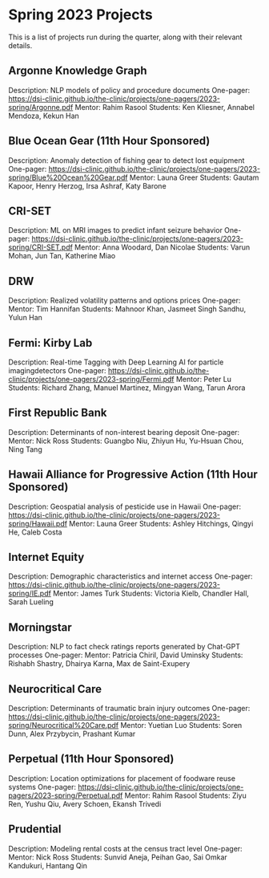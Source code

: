 # Spring 2023 Projects
This is a list of projects run during the quarter, along with their relevant details.
## Argonne Knowledge Graph
Description: NLP models of policy and procedure documents
One-pager: https://dsi-clinic.github.io/the-clinic/projects/one-pagers/2023-spring/Argonne.pdf
Mentor: Rahim Rasool
Students: Ken Kliesner, Annabel Mendoza, Kekun Han

## Blue Ocean Gear (11th Hour Sponsored)
Description: Anomaly detection of fishing gear to detect lost equipment
One-pager: https://dsi-clinic.github.io/the-clinic/projects/one-pagers/2023-spring/Blue%20Ocean%20Gear.pdf
Mentor: Launa Greer
Students: Gautam Kapoor, Henry Herzog, Irsa Ashraf, Katy Barone

## CRI-SET
Description: ML on MRI images to predict infant seizure behavior
One-pager: https://dsi-clinic.github.io/the-clinic/projects/one-pagers/2023-spring/CRI-SET.pdf
Mentor: Anna Woodard, Dan Nicolae
Students: Varun Mohan, Jun Tan, Katherine Miao

## DRW
Description: Realized volatility patterns and options prices
One-pager: 
Mentor: Tim Hannifan
Students: Mahnoor Khan, Jasmeet Singh Sandhu, Yulun Han

## Fermi: Kirby Lab
Description: Real-time Tagging with Deep Learning AI for particle imagingdetectors
One-pager: https://dsi-clinic.github.io/the-clinic/projects/one-pagers/2023-spring/Fermi.pdf
Mentor: Peter Lu
Students: Richard Zhang, Manuel Martinez, Mingyan Wang, Tarun Arora

## First Republic Bank
Description: Determinants of non-interest bearing deposit
One-pager: 
Mentor: Nick Ross
Students: Guangbo Niu, Zhiyun Hu, Yu-Hsuan Chou, Ning Tang

##  Hawaii Alliance for Progressive Action (11th Hour Sponsored)
Description: Geospatial analysis of pesticide use in Hawaii
One-pager: https://dsi-clinic.github.io/the-clinic/projects/one-pagers/2023-spring/Hawaii.pdf
Mentor: Launa Greer
Students: Ashley Hitchings, Qingyi He, Caleb Costa

## Internet Equity
Description: Demographic characteristics and internet access
One-pager: https://dsi-clinic.github.io/the-clinic/projects/one-pagers/2023-spring/IE.pdf
Mentor: James Turk
Students: Victoria Kielb, Chandler Hall, Sarah Lueling

## Morningstar
Description: NLP to fact check ratings reports generated by Chat-GPT processes
One-pager: 
Mentor: Patricia Chiril, David Uminsky
Students: Rishabh Shastry, Dhairya Karna, Max de Saint-Exupery

## Neurocritical Care
Description: Determinants of traumatic brain injury outcomes
One-pager: https://dsi-clinic.github.io/the-clinic/projects/one-pagers/2023-spring/Neurocritical%20Care.pdf
Mentor: Yuetian Luo
Students: Soren Dunn, Alex Przybycin, Prashant Kumar

## Perpetual (11th Hour Sponsored)
Description: Location optimizations for placement of foodware reuse systems
One-pager: https://dsi-clinic.github.io/the-clinic/projects/one-pagers/2023-spring/Perpetual.pdf
Mentor: Rahim Rasool
Students: Ziyu Ren, Yushu Qiu, Avery Schoen, Ekansh Trivedi

## Prudential
Description: Modeling rental costs at the census tract level
One-pager: 
Mentor: Nick Ross
Students: Sunvid Aneja, Peihan Gao, Sai Omkar Kandukuri, Hantang Qin

